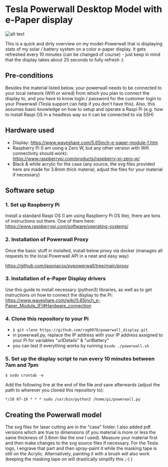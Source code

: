 # Tesla Powerwall Desktop Model with e-Paper display

![alt text](https://github.com/rog0978/powerwall_display/blob/main/display.jpg?raw=true)

This is a quick and dirty overview on my model-Powerwall that is displaying stats of my solar / battery system on a color e-paper display. It gets refreshed every 10 minutes (can be changed of course) - just keep in mind that the display takes about 25 seconds to fully refresh :)

## Pre-conditions

Besides the material listed below, your powerwall needs to be connected to your local network (Wifi or wired) from which you plan to connect the display to, and you have to know login / password for the customer login to your Powerwall (Tesla support can help if you don't have this).
Also, this assumes basic knowledge on how to setup and operate a Raspi Pi (e.g. how to install Raspi OS in a headless way so it can be connected to via SSH)

## Hardware used

* Display: https://www.waveshare.com/5.65inch-e-paper-module-f.htm
* Raspberry Pi (I am using a Zero W, but any other version with Wifi connectivity should work): https://www.raspberrypi.com/products/raspberry-pi-zero-w/
* Black & white acrylic for the case (any source, the svg files provided here are made for 3.8mm thick material, adjust the files for your material if necessary)

## Software setup

### 1. Set up Raspberry Pi

Install a standard Raspi OS (I am using Raspberry Pi OS lite), there are tons of instructions out there. One of them here: https://www.raspberrypi.com/software/operating-systems/

### 2. Installation of Powerwall Proxy

Once the basic stuff in installed, install below proxy via docker (manages all requests to the local Powerwall API in a neat and easy way)

https://github.com/jasonacox/pypowerwall/tree/main/proxy

### 3. Installation of e-Paper Display drivers

Use this guide to install necessary (python3) libraries, as well as to get instructions on how to connect the display to the Pi: https://www.waveshare.com/wiki/5.65inch_e-Paper_Module_(F)#Hardware_connection

### 4. Clone this repository to your Pi

* `$ git clone https://github.com/rog0978/powerwall_display.git`
* in powerwall.py, replace the IP address with your IP address assigned to your Pi for variables "urlDetails" & "urlBattery"
* you can test if everything works by running `$sudo ./powerwall.sh`

### 5. Set up the display script to run every 10 minutes between 7am and 7pm

`$ sudo crontab -e`

Add the following line at the end of the file and save afterwards (adjust the path to wherever you cloned this repository to): 

 `*/10 07-18 * * * sudo /usr/bin/python3 /home/pi/powerwall.py`

## Creating the Powerwall model

The svg files for laser cutting are in the "case" folder. I also added pdf versions which are true to dimensions (if you material is more or less the same thickness of 3.8mm like the one I used). Measure your material first and then make changes to the svg source files if necessary.
For the Tesla logo, I engrave that part and then spray-paint it while the masking tape is still on the Acrylic. Alternatively, painting it with a brush will also work (keeping the masking tape on will drastically simplify this ;-) )
